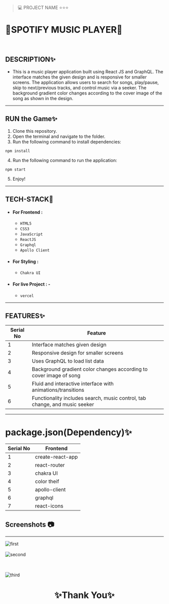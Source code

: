 
> 💻 PROJECT NAME ⭐⭐⭐ 
<h1>💫SPOTIFY MUSIC PLAYER💫</h1>
<br/>


## DESCRIPTION✨

- This is a music player application built using React JS and GraphQL. The interface matches the given design and is responsive for smaller screens. The application allows users to search for songs, play/pause, skip to next/previous tracks, and control music via a seeker. The background gradient color changes according to the cover image of the song as shown in the design.

---

## RUN the Game✨

1. Clone this repository.
2. Open the terminal and navigate to the folder.
3. Run the following command to install dependencies:

  ```
  npm install
  ```

4. Run the following command to run the application:

  ```
  npm start
  ```

5. Enjoy!

---

## TECH-STACK💫

- #### For Frontend :

  - `HTML5`
  - `CSS3`
  - `JavaScript`
  - `ReactJS`
  - `Graphql`
  - `Apollo Client`

- #### For Styling :

  - `Chakra UI `
  
- #### For live Project : -
  - `vercel`

---

## FEATURES✨

| Serial No | Feature                                                                           |
| --------- | --------------------------------------------------------------------------------- |
| 1         | Interface matches given design                                                    |
| 2         | Responsive design for smaller screens                                             |
| 3         | Uses GraphQL to load list data                                                    |
| 4         | Background gradient color changes according to cover image of song                |
| 5         | Fluid and interactive interface with animations/transitions                       |
| 6         | Functionality includes search, music control, tab change, and music seeker        |

---

# package.json(Dependency)✨

| Serial No | Frontend              | 
| --------- | ----------------------| 
| 1         | create-react-app      | 
| 2         | react-router          | 
| 3         | chakra UI             |
| 4         | color theif           | 
| 5         | apollo-client         | 
| 6         | graphql               | 
| 7         | react-icons           | 


## Screenshots 📷
---
![first](https://user-images.githubusercontent.com/103181682/237053782-ad6dcd43-833b-4858-a102-38b932a34406.png)
<br />
<br />
![second](https://user-images.githubusercontent.com/103181682/237053810-7ea41073-4383-4591-a1de-f4051942687d.png)

<br /><br />
![third](https://user-images.githubusercontent.com/103181682/237053833-47463040-bc7a-4c9d-be2a-8c5604b8003d.png)


<h1 align="center">✨Thank You✨</h1>
